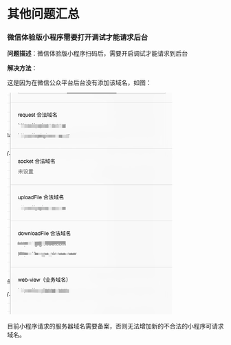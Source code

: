 # 其他问题汇总

### 微信体验版小程序需要打开调试才能请求后台

**问题描述**：微信体验版小程序扫码后，需要开启调试才能请求到后台

**解决方法**：

这是因为在微信公众平台后台没有添加该域名，如图：

![clipboard.png](assets/other-problem/bV9bYj.png)

目前小程序请求的服务器域名需要备案，否则无法增加新的不合法的小程序可请求域名。